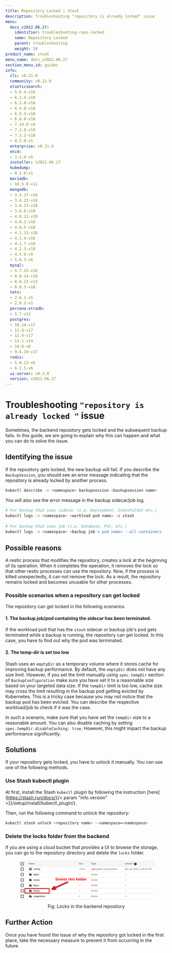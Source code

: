 ```yaml
---
title: Repository Locked | Stash
description: Troubleshooting "repository is already locked" issue
menu:
  docs_v2022.06.27:
    identifier: troubleshooting-repo-locked
    name: Repository Locked
    parent: troubleshooting
    weight: 10
product_name: stash
menu_name: docs_v2022.06.27
section_menu_id: guides
info:
  cli: v0.21.0
  community: v0.21.0
  elasticsearch:
  - 5.6.4-v18
  - 6.2.4-v18
  - 6.3.0-v18
  - 6.4.0-v18
  - 6.5.3-v18
  - 6.8.0-v18
  - 7.14.0-v4
  - 7.2.0-v18
  - 7.3.2-v18
  - 8.2.0-v1
  enterprise: v0.21.0
  etcd:
  - 3.5.0-v5
  installer: v2022.06.27
  kubedump:
  - 0.1.0-v1
  mariadb:
  - 10.5.8-v11
  mongodb:
  - 3.4.17-v18
  - 3.4.22-v18
  - 3.6.13-v18
  - 3.6.8-v18
  - 4.0.11-v18
  - 4.0.3-v18
  - 4.0.5-v18
  - 4.1.13-v18
  - 4.1.4-v18
  - 4.1.7-v18
  - 4.2.3-v18
  - 4.4.6-v9
  - 5.0.3-v6
  mysql:
  - 5.7.25-v18
  - 8.0.14-v18
  - 8.0.21-v12
  - 8.0.3-v18
  nats:
  - 2.6.1-v5
  - 2.8.2-v1
  percona-xtradb:
  - 5.7-v13
  postgres:
  - 10.14-v17
  - 11.9-v17
  - 12.4-v17
  - 13.1-v14
  - 14.0-v6
  - 9.6.19-v17
  redis:
  - 5.0.13-v6
  - 6.2.5-v6
  ui-server: v0.3.0
  version: v2022.06.27
---
```


# Troubleshooting `"repository is already locked "` issue

Sometimes, the backend repository gets locked and the subsequent backup fails. In this guide, we are going to explain why this can happen and what you can do to solve the issue.

## Identifying the issue

If the repository gets locked, the new backup will fail. If you describe the `BackupSession`, you should see an error message indicating that the repository is already locked by another process.

```bash
kubectl describe -n <namespace> backupsession <backupsession name>
```

You will also see the error message in the backup sidecar/job log.

```bash
# For backup that uses sidecar (i.e. Deployment, StatefulSet etc.)
kubectl logs -n <namespace> <workload pod name> -c stash

# For backup that uses job (i.e. Database, PVC, etc.)
kubectl logs -n <namespace> <backup job's pod name> --all-containers
```

## Possible reasons

A restic process that modifies the repository, creates a lock at the beginning of its operation. When it completes the operation, it removes the lock so that other restic processes can use the repository. Now, if the process is killed unexpectedly, it can not remove the lock. As a result, the repository remains locked and becomes unusable for other processes.

### Possible scenarios when a repository can get locked

The repository can get locked in the following scenarios.

#### 1. The backup job/pod containing the sidecar has been terminated.

If the workload pod that has the `stash` sidecar or backup job's pod gets terminated while a backup is running, the repository can get locked. In this case, you have to find out why the pod was terminated.

#### 2. The temp-dir is set too low

Stash uses an `emptyDir` as a temporary volume where it stores cache for improving backup performance. By default, the `emptyDir` does not have any size limit. However, if you set the limit manually using `spec.tempDir` section of `BackupConfiguration` make sure you have set it to a reasonable size based on your targeted data size. If the `tempDir` limit is too low, cache size may cross the limit resulting in the backup pod getting evicted by Kubernetes. This is a tricky case because you may not notice that the backup pod has been evicted. You can describe the respective workload/job to check if it was the case.

In such a scenario, make sure that you have set the `tempDir` size to a reasonable amount. You can also disable caching by setting `spec.tempDir.disableCaching: true`. However, this might impact the backup performance significantly.

## Solutions

If your repository gets locked, you have to unlock it manually. You can use one of the following methods.

### Use Stash kubectl plugin

At first, install the Stash `kubectl` plugin by following the instruction [here](https://stash.run/docs/{{< param "info.version" >}}/setup/install/kubectl_plugin/).

Then, run the following command to unlock the repository:

```bash
kubectl stash unlock <repository name> --namespace=<namespace>
```

### Delete the locks folder from the backend

If you are using a cloud bucket that provides a UI to browse the storage, you can go to the repository directory and delete the `locks` folder.

<figure align="center">
  <img alt="Locks in the backend repository" src="images/repo_lock.png">
<figcaption align="center">Fig: Locks in the backend repository</figcaption>
</figure>

## Further Action

Once you have found the issue of why the repository got locked in the first place, take the necessary measure to prevent it from occurring in the future.
